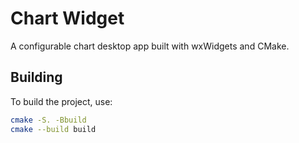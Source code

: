 # Chart Widget

A configurable chart desktop app built with wxWidgets and CMake.

## Building

To build the project, use:

```bash
cmake -S. -Bbuild
cmake --build build
```
